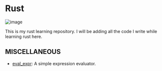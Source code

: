 # Rust

![image](https://github.com/lecepin/rust-logo/blob/main/images/1659953629122.png?raw=true)

This is my rust learning repository. I will be adding all the code I write while learning rust here.

## MISCELLANEOUS

- [eval_expr](./misc/eval_expr): A simple expression evaluator.

